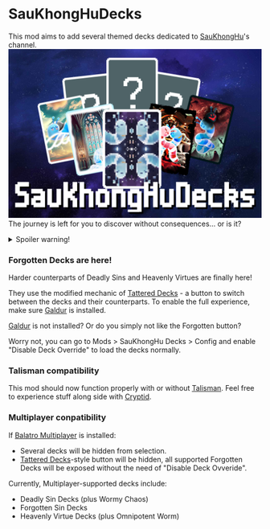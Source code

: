 # SauKhongHuDecks
This mod aims to add several themed decks dedicated to [SauKhongHu](https://youtube.com/@saukhonghu-16hp)'s channel.
![SauKhongHuDecks](https://raw.githubusercontent.com/HuyTheKiller/SauKhongHuDecks/refs/heads/main/assets/Infographic.png)
The journey is left for you to discover without consequences... or is it?
<details>
    <summary>Spoiler warning!</summary>

### Here is the list of decks for those who don't bother to self-spoiler:
    
| Divine Entity Decks  | Effect                                                                                                                                  |
|----------------------|-----------------------------------------------------------------------------------------------------------------------------------------|
| SauKhongHu Deck      | +1 hand size; Mime, Baron; beat Ante 16 to win                                                                                          |
| SauKhongNgoan Deck   | -1 discard, +1 hand; Eternal Oops! All 6s, Negative Eternal Obelisk                                                                     |
| Tsaunami Deck        | Apply Splash, retrigger all cards once for each additional Splash, allow Splash duplicates to appear                                    |
| Absolute Cinema Deck | +2 Joker slots, +8 hand size; Eternal Mime, Eternal Baron, Invisible; Overstock Plus; apply Plasma and Abandoned; beat Ante 32 to win   |
| Plot Hole Deck       | -3 hands, +1 discard, 2 Negative Eternal Oops! All 6s, Magic Trick, Ante -11, Glassify all cards before scoring, apply Erractic         |
| Sauphanim Deck       | Perishable Marble Joker; Tarot Merchant; empty deck; $1 per Enhanced card scored before removing enhancement; apply Plasma; no interest |
| Weeormhole Deck      | Wee Joker; played cards lose a rank when scored, destroy played 2s after scoring                                                        |

| Deadly Sin Decks   | Effect                                                                                                                                                            |
|--------------------|-------------------------------------------------------------------------------------------------------------------------------------------------------------------|
| Lusty Worm Deck    | If played hand contains a King and a Queen, create a Jack of the same parent suit and put it to hand [one hidden mechanic - find it out yourself]                 |
| Greedy Worm Deck   | When Blind is selected, all seals/enhancements become Gold Seal/Card, all Jokers become Rental, strip all Editions for $8 each; gain 2 Investment Tags every Ante |
| Gluttony Worm Deck | Magic Trick; when Boss Blind is defeated, each playing card has 1 in 6 chance to be eaten                                                                         |
| Slothful Worm Deck | -3 Joker slots, -1 consumable slot, -1 hand, -2 discards; unknown chance to drop Ante; beat Ante 7 to win                                                         |
| Wrathful Worm Deck | When Blind is selected, gain +3 hands and lose all discards; unknown chance to destroy all scoring cards for X2 Chips and Mult                                    |
| Envious Worm Deck  | Joker rarity is proportional to chance of being destroyed at end of round (excluding Common) [Cryptid rarity compatible - excluding Cursed]                       |
| Prideful Worm Deck | Aces and Kings in starting deck; destroy all other scoring ranks; when Blind is selected, destroy all Common and Uncommon Jokers                                  |

| Heavenly Virtue Decks | Effect                                                                                    |
|-----------------------|-------------------------------------------------------------------------------------------|
| Virgin Worm Deck      | Card Sharp; debuff all hand types except first hand of round until end of Ante            |
| Humble Worm Deck      | X0.5 Chips and Mult if played hand is a Straight or higher, otherwise X1.5 Chips and Mult |
| Diligent Worm Deck    | X3 Mult on final hand of round, otherwise X0.5 Mult                                       |
| Abstemious Worm Deck  | -1 Joker slot, -1 consumable slot; remove 2 random suits from starting deck               |
| Kind Worm Deck        | X2 deck size; after Play or Discard, always draw 5 cards                                  |
| Generous Worm Deck    | Credit Card; X3/X5 Mult when at least -$15/-$20 in debt                                   |
| Patient Worm Deck     | 1 in (3*Number of Jokers) chance for X3 Chips and Mult                                    |

v1.5.0 introduces the final boss of Deadly Sin Decks: Wormy Chaos.
This deck applies the alternative effect of a random Deadly Sin Deck every round.
After leaving the shop, a sound effect will play, indicating the change. Click on your deck to view the current chosen effect.
| Deadly Sin Decks   | Alternative effect                                                                                                                                                    |
|--------------------|-----------------------------------------------------------------------------------------------------------------------------------------------------------------------|
| Lusty Worm Deck    | If played hand contains a King and a Queen, create a Jack of the same parent suit and put it to hand [one hidden mechanic - find it out yourself]                     |
| Greedy Worm Deck   | When Blind is selected, all seals/enhancements become Gold Seal/Card, all Jokers become Rental, strip all Editions for $8 each; gain 1 Investment Tag at end of round |
| Gluttony Worm Deck | When Blind is defeated, each playing card has 1 in 6 chance to be eaten                                                                                               |
| Slothful Worm Deck | Unknown chance to drop Ante                                                                                                                                           |
| Wrathful Worm Deck | When Blind is selected, gain +3 hands and lose all discards; unknown chance to destroy all scoring cards for X2 Chips and Mult                                        |
| Envious Worm Deck  | Joker rarity is proportional to chance of being destroyed at end of round (excluding Common) [Cryptid rarity compatible - excluding Cursed]                           |
| Prideful Worm Deck | Destroy scoring non-Aces-or-Kings; apply debuff to a random non-debuffed Common or Uncommon Joker after every hand played                                             |

v1.5.1 introduces the final reward of Heavenly Virtue Decks: Omnipotent Worm.
This deck applies the alternative effect of a random Heavenly Virtue Deck every shop reroll.
After rerolling the shop, a sound effect will play, indicating the change. Click on your deck to view the current chosen effect.
| Heavenly Virtue Decks | Alternative Effect                                                                                                                                      |
|-----------------------|---------------------------------------------------------------------------------------------------------------------------------------------------------|
| Virgin Worm Deck      | Debuff all hand types except first hand of round until end of round; X2 Mult on repeating first hand of round                                           |
| Humble Worm Deck      | X0.5 Chips and Mult if played hand is a Straight or higher, otherwise X1.5 Chips and Mult                                                               |
| Diligent Worm Deck    | X3 Mult on final hand of round, otherwise X0.5 Mult                                                                                                     |
| Abstemious Worm Deck  | If played hand contains more than 3 cards, debuff the 4th card onwards until end of round; gain X0.25 Mult per debuffed card this way in your full deck |
| Kind Worm Deck        | After Play or Discard, always draw 5 cards                                                                                                              |
| Generous Worm Deck    | X3/X5 Mult when having $5/$0 or less                                                                                                                    |
| Patient Worm Deck     | 1 in (2*Number of Jokers) chance for X3 Chips and Mult                                                                                                  |

v1.6.0 introduces the final quirk of Divine Entity Decks: Hallucinating Worm.
This deck chooses one of the following effects at random at the start of the run.
| Unique Name             | Effect                                                           |
|-------------------------|------------------------------------------------------------------|
| Joker Disruption        | One random joker is replaced at end of Ante                      |
| Playing Card Disruption | Playing cards get a random rank/suit, Chips and Mult when scored |

v1.6.0 also introduces Forgotten Decks - the harder counterparts of original decks.
There currently exist 2 sets:
| Forgotten Sin Decks | Effect                                                                                                                                                                               |
|---------------------|--------------------------------------------------------------------------------------------------------------------------------------------------------------------------------------|
| Lusty Worm Deck?    | If played hand contains n face cards, create n-1 random numbered cards [still one hidden mechanic - find it out yourself]                                                            |
| Greedy Worm Deck?   | Start with $100; certain actions cost $1; Jokers give money based on rarity (lower = more money); lose 25% of money at end of Ante                                                   |
| Gluttony Worm Deck? | Destroy all scoring cards; add a number of random cards equal to 25% of destroyed cards this round to deck at end of round                                                           |
| Slothful Worm Deck? | Apply Slothful Worm Deck; unknown win Ante                                                                                                                                           |
| Wrathful Worm Deck? | Apply Wrathful Worm Deck; when Blind is selected, 1 in 2 chance to flip and shuffle all Jokers                                                                                       |
| Envious Worm Deck?  | Apply Envious Worm Deck; playing cards with enhancement, edition, and/or seal also have chance of being destroyed at end of round                                                    |
| Prideful Worm Deck? | destroy all scoring non-Aces-or-Kings; when Blind is selected, Common and Uncommon Jokers become negative rental; remove rental if a Rare joker or above is owned; only 1 Joker slot |

| Forgotten Virtue Decks | Effect                                                                                                       |
|------------------------|--------------------------------------------------------------------------------------------------------------|
| Virgin Worm Deck?      | If scoring hand contains a King and a Jack, instantly lose the run                                           |
| Humble Worm Deck?      | Mult cannot exceed 30\*Ante, Chips cannot exceed 75\*Ante                                                    |
| Diligent Worm Deck?    | +1 Joker slot; debuff first joker; if score is over 200% requirement, instantly lose the run                 |
| Abstemious Worm Deck?  | Combine hands and discards; total hand used every round is capped at 7                                       |
| Kind Worm Deck?        | Retrigger a random joker 2 times before debuffing it; if all Jokers are debuffed, instantly lose the run     |
| Generous Worm Deck?    | Go up to -$100 in debt; start with -$80; if money exceeds 0, instantly lose the run                          |
| Patient Worm Deck?     | X4 base Blind size, reduce by half every 30 seconds, if base Blind size reaches X0.5, instantly lose the run |
</details>

### Forgotten Decks are here!
Harder counterparts of Deadly Sins and Heavenly Virtues are finally here!

They use the modified mechanic of [Tattered Decks](https://github.com/survovoaneend/Tattered-Decks) - a button to switch between the decks and their counterparts.
To enable the full experience, make sure [Galdur](https://github.com/Eremel/Galdur) is installed.

[Galdur](https://github.com/Eremel/Galdur) is not installed? Or do you simply not like the Forgotten button?

Worry not, you can go to Mods > SauKhongHu Decks > Config and enable "Disable Deck Override" to load the decks normally.

### Talisman compatibility
This mod should now function properly with or without [Talisman](https://github.com/SpectralPack/Talisman). Feel free to experience stuff along side with [Cryptid](https://github.com/SpectralPack/Cryptid).

### Multiplayer conpatibility
If [Balatro Multiplayer](https://github.com/Balatro-Multiplayer/BalatroMultiplayer) is installed:
* Several decks will be hidden from selection.
* [Tattered Decks](https://github.com/survovoaneend/Tattered-Decks)-style button will be hidden, all supported Forgotten Decks will be exposed without the need of "Disable Deck Ovveride".

Currently, Multiplayer-supported decks include:
* Deadly Sin Decks (plus Wormy Chaos)
* Forgotten Sin Decks
* Heavenly Virtue Decks (plus Omnipotent Worm)
